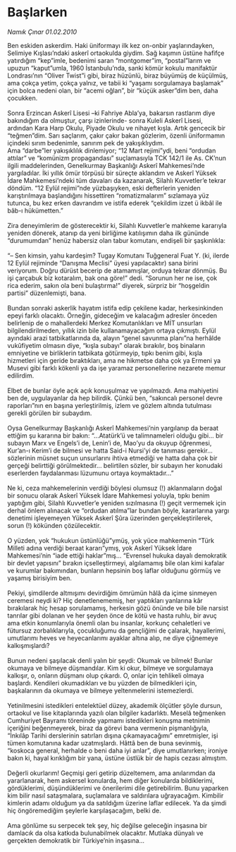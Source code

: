# Başlarken

*Namık Çınar 01.02.2010*

<div class="taraf_structure_2col_1zq">
<div class="margen_n">



 <p>Ben eskiden askerdim. Haki üniformayı ilk kez on-onbir yaşlarındayken, Selimiye Kışlası’ndaki askerî ortaokulda giydim. Sağ kaşımın üstüne hafifçe yatırdığım “kep”imle, bedenimi saran “montgomer”im, “postal”larım ve upuzun “kaput”umla, 1960 İstanbulu’nda, sanki kömür kokulu manifaktür Londrası’nın “Oliver Twist”i gibi, biraz hüzünlü, biraz büyümüş de küçülmüş, ama çokça yetim, çokça yalnız, ve tabii ki “yaşamı sorgulamaya başlamak” için bolca nedeni olan, bir “acemi oğlan”, bir “küçük asker”dim ben, daha çocukken. <br/><br/>Sonra Erzincan Askerî Lisesi –ki Fahriye Abla’ya, bakarsın rastlarım diye bakındığım da olmuştur, çarşı izinlerinde- sonra Kuleli Askerî Lisesi, ardından Kara Harp Okulu, Piyade Okulu ve nihayet kışla. Artık gencecik bir “teğmen”dim. Sarı saçlarım, çakır çakır bakan gözlerim, özenli üniformamın içindeki sırım bedenimle, sanırım pek de yakışıklıydım. <br/>Ama “darbe”ler yakışıklılık dinlemiyor; “12 Mart rejimi”ydi, beni “ordudan attılar” ve “komünizm propagandası” suçlamasıyla TCK 142/1 ile As. CK’nun ilgili maddelerinden, Genelkurmay Başkanlığı Askerî Mahkemesi’nde yargıladılar. İki yıllık ömür törpüsü bir süreçte aklandım ve Askerî Yüksek İdare Mahkemesi’ndeki tüm davaları da kazanarak, Silahlı Kuvvetler’e tekrar döndüm. “12 Eylül rejimi”nde yüzbaşıyken, eski defterlerin yeniden karıştırılmaya başlandığını hissettiren “romatizmalarım” sızlamaya yüz tutunca, bu kez erken davrandım ve istifa ederek “çekildim izzet ü ikbâl ile bâb-ı hükümetten.” <br/><br/>Zira deneyimlerim de gösterecektir ki, Silahlı Kuvvetler’e mahkeme kararıyla yeniden dönerek, atanıp da yeni birliğime katılışımın daha ilk gününde “durumumdan” henüz habersiz olan tabur komutanı, endişeli bir şaşkınlıkla: <br/><br/>“– Sen kimsin, yahu kardeşim? Tugay Komutanı Tuğgeneral Fuat Y. (ki, ilerde 12 Eylül rejiminde “Danışma Meclisi” üyesi yapılacaktır) sana birini veriyorum. Doğru dürüst becerip de atamamışlar, orduya tekrar dönmüş. Bu işi çarçabuk biz kotaralım, bak ona göre!” dedi. “Sorunun her ne ise, çok rica ederim, sakın ola beni bulaştırma!” diyerek, sürpriz bir “hoşgeldin partisi” düzenlemişti, bana. <br/><br/>Bundan sonraki askerlik hayatım istifa edip çekilene kadar, herkesinkinden epeyi farklı olacaktı. Örneğin, gideceğim ve kalacağım adresler önceden belirlenip de o mahallerdeki Merkez Komutanlıkları ve MİT unsurları bilgilendirilmeden, yıllık izin bile kullanamayacağım ortaya çıkmıştı. Eylül ayındaki arazi tatbikatlarında da, alayın “genel savunma planı”na herhâlde vukûfiyetim olmasın diye, “kışla subayı” olarak bırakılır, boş binaların emniyetine ve birliklerin tatbikata götürmeyip, tıpkı benim gibi, kışla hizmetleri için geride bıraktıkları, ama ne hikmetse daha çok ya Ermeni ya Musevi gibi farklı kökenli ya da işe yaramaz personellerine nezarete memur edilirdim. <br/><br/>Elbet de bunlar öyle açık açık konuşulmaz ve yapılmazdı. Ama mahiyetini ben de, uygulayanlar da hep bilirdik. Çünkü ben, “sakıncalı personel devre raporları”nın en başına yerleştirilmiş, izlem ve gözlem altında tutulması gerekli görülen bir subaydım. <br/><br/>Oysa Genelkurmay Başkanlığı Askerî Mahkemesi’nin yargılanıp da beraat ettiğim şu kararına bir bakın: “...Atatürk’ü ve talimnameleri olduğu gibi... bir subayın Marx ve Engels’i de, Lenin’i de, Mao’yu da okuyup öğrenmesi, Kur’an-ı Kerim’i de bilmesi ve hatta Said-i Nursi’yi de tanıması gerekir... sözlerinin müsnet suçun unsurlarını ihtiva etmediği ve hatta daha çok bir gerçeği belirttiği görülmektedir... belirtilen sözler, bir subayın her konudaki eserlerden faydalanması lüzumunu ortaya koymaktadır...” <br/><br/>Ne ki, ceza mahkemelerinin verdiği böylesi olumsuz (!) aklanmaların doğal bir sonucu olarak Askerî Yüksek İdare Mahkemesi yoluyla, tıpkı benim yaptığım gibi, Silahlı Kuvvetler’e yeniden sızılmasına (!) geçit vermemek için derhal önlem alınacak ve “ordudan atılma”lar bundan böyle, kararlarına yargı denetimi işleyemeyen Yüksek Askerî Şûra üzerinden gerçekleştirilerek, sorun (!) kökünden çözülecektir. <br/><br/>O yüzden, yok “hukukun üstünlüğü”ymüş, yok yüce mahkemenin “Türk Milleti adına verdiği beraat kararı”ymış, yok Askerî Yüksek İdare Mahkemesi’nin “iade ettiği haklar”mış... “Evrensel hukuka dayalı demokratik bir devlet yapısını” bırakın içselleştirmeyi, algılamamış bile olan kimi kafalar ve kurumlar bakımından, bunların hepsinin boş laflar olduğunu görmüş ve yaşamış birisiyim ben. <br/><br/>Pekiyi, şimdilerde altmışımı devirdiğim ömrümün hâlâ da içime sinmeyen ceremesi neydi ki? Hiç denetlenememiş, her yaptıkları yanlarına kâr bırakılarak hiç hesap sorulamamış, herkesin gözü önünde ve bile bile narsist tanrılar gibi dolanan ve her şeyden önce de kötü ve hasta ruhlu, bir avuç ama etkin konumlarıyla önemli olan bu insanlar, korkunç cehaletleri ve fütursuz zorbalıklarıyla, çocukluğumu da gençliğimi de çalarak, hayallerimi, umutlarımı heves ve heyecanlarımı ayaklar altına alıp, ne diye çiğnemeye kalkışmışlardı? <br/><br/>Bunun nedeni şaşılacak denli yalın bir şeydi: Okumak ve bilmek! Bunlar okumaya ve bilmeye düşmandılar. Kim ki okur, bilmeye ve sorgulamaya kalkışır, o, onların düşmanı olup çıkardı. O, onlar için tehlikeli olmaya başlardı. Kendileri okumadıkları ve bu yüzden de bilmedikleri için, başkalarının da okumaya ve bilmeye yeltenmelerini istemezlerdi. <br/><br/>Yetinilmesini istedikleri entelektüel düzey, akademik ölçütler şöyle dursun, ortaokul ve lise kitaplarında yazılı olan bilgiler kadarlıktı. Meselâ teğmenken Cumhuriyet Bayramı töreninde yapmamı istedikleri konuşma metnimin içeriğini beğenmeyerek, biraz da görevi bana vermenin pişmanlığıyla, “İnkılâp Tarihi derslerinin satırları dışına çıkamayacağımı” emretmişler, işi tümen komutanına kadar uzatmışlardı. Hâttâ ben de buna sevinmiş, “koskoca general, herhalde o beni daha iyi anlar”, diye umutlanırken; ironiye bakın ki, hayal kırıklığım bir yana, üstüne üstlük bir de hapis cezası almıştım. <br/><br/>Değerli okurlarım! Geçmişi geri getirip düzeltemem, ama anılarımdan da yararlanarak, hem askersel konularda, hem diğer konularda bildiklerimi, gördüklerimi, düşündüklerimi ve önerilerimi dile getirebilirim. Bunu yaparken kim bilir nasıl sataşmalara, suçlamalara ve saldırılara uğrayacağım. Kimbilir kimlerin adamı olduğum ya da satıldığım üzerine laflar edilecek. Ya da şimdi hiç öngöremediğim şeylerle karşılaşacağım, belki de. <br/><br/>Ama gönlüme su serpecek tek şey, hiç değilse geleceğin inşasına bir damlacık da olsa katkıda bulunabilmek olacaktır. Mutlaka dünyalı ve gerçekten demokratik bir Türkiye’nin inşasına... </p>
<br/>
<br/>
<br/>



<br/>


<div id="taraf_not">
</div>

</div>


</div>
